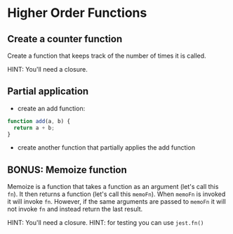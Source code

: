 # Higher Order Functions

## Create a counter function

Create a function that keeps track of the number of times it is called.

HINT: You'll need a closure.

## Partial application

* create an add function:

```js
function add(a, b) {
  return a + b;
}
```

* create another function that partially applies the add function

## BONUS: Memoize function

Memoize is a function that takes a function as an argument (let's call this `fn`). It then
returns a function (let's call this `memoFn`). When `memoFn` is invoked it will invoke `fn`.
However, if the same arguments are passed to `memoFn` it will not invoke `fn` and instead
return the last result.

HINT: You'll need a closure.
HINT: for testing you can use `jest.fn()`
